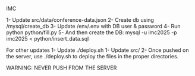IMC

1- Update src/data/conference-data.json 
2- Create db using /mysql/create_db
3- Update /env/.env with DB user & password
4- Run python python/fill.py
5- And then create the DB: mysql -u imc2025 -p imc2025 < python/insert_data.sql

For other updates
1- Update ./deploy.sh
1- Update src/
2- Once pushed on the server, use ./deploy.sh to deploy the files in the proper directories.

WARNING: NEVER PUSH FROM THE SERVER
